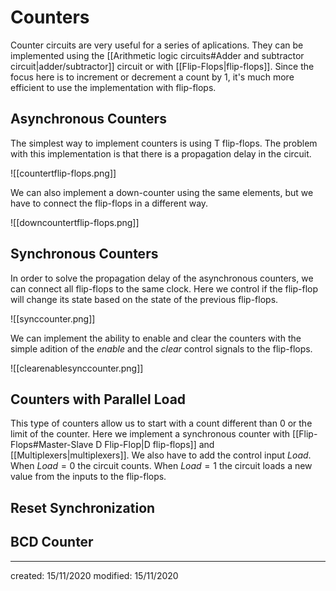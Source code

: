 # Counters
Counter circuits are very useful for a series of aplications. They can be implemented using the [[Arithmetic logic circuits#Adder and subtractor circuit|adder/subtractor]] circuit or with [[Flip-Flops|flip-flops]]. Since the focus here is to increment or decrement a count by 1, it's much more efficient to use the implementation with flip-flops.

## Asynchronous Counters
The simplest way to implement counters is using T flip-flops. The problem with this implementation is that there is a propagation delay in the circuit.

![[countertflip-flops.png]]

We can also implement a down-counter using the same elements, but we have to connect the flip-flops in a different way.

![[downcountertflip-flops.png]]

## Synchronous Counters
In order to solve the propagation delay of the asynchronous counters, we can connect all flip-flops to the same clock. Here we control if the flip-flop will change its state based on the state of the previous flip-flops.

![[synccounter.png]]

We can implement the ability to enable and clear the counters with the simple adition of the *enable* and the *clear* control signals to the flip-flops.

![[clearenablesynccounter.png]]

## Counters with Parallel Load 
This type of counters allow us to start with a count different than $0$ or the limit of the counter. Here we implement a synchronous counter with [[Flip-Flops#Master-Slave D Flip-Flop|D flip-flops]] and [[Multiplexers|multiplexers]]. We also have to add the control input *Load*. When $Load=0$ the circuit counts. When $Load=1$ the circuit loads a new value from the inputs to the flip-flops.



## Reset Synchronization

## BCD Counter


---

created: 15/11/2020
modified: 15/11/2020